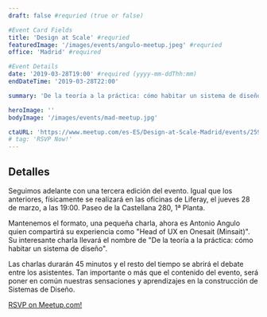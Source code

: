 ```yaml
---
draft: false #requried (true or false)

#Event Card Fields
title: 'Design at Scale' #requried
featuredImage: '/images/events/angulo-meetup.jpeg' #requried
office: 'Madrid' #required

#Event Details
date: '2019-03-28T19:00' #required (yyyy-mm-ddThh:mm)
endDateTime: '2019-03-28T22:00'

summary: 'De la teoría a la práctica: cómo habitar un sistema de diseño conducido por Antonio Angulo'

heroImage: ''
bodyImage: '/images/events/mad-meetup.jpg'

ctaURL: 'https://www.meetup.com/es-ES/Design-at-Scale-Madrid/events/259923673/'
# tag: 'RSVP Now!'
---
```


## Detalles

Seguimos adelante con una tercera edición del evento. Igual que los anteriores, físicamente se realizará en las oficinas de Liferay, el jueves 28 de marzo, a las 19:00. Paseo de la Castellana 280, 1ª Planta.

Mantenemos el formato, una pequeña charla, ahora es Antonio Angulo quien compartirá su experiencia como "Head of UX en Onesait (Minsait)". Su interesante charla llevará el nombre de "De la teoría a la práctica: cómo habitar un sistema de diseño".

Las charlas durarán 45 minutos y el resto del tiempo se abrirá el debate entre los asistentes. Tan importante o más que el contenido del evento, será poner en común nuestras sensaciones y aprendizajes en la construcción de Sistemas de Diseño.

[RSVP on Meetup.com!](https://www.meetup.com/es-ES/Design-at-Scale-Madrid/events/259923673/)
